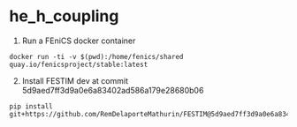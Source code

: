 # he_h_coupling

1. Run a FEniCS docker container

```
docker run -ti -v $(pwd):/home/fenics/shared quay.io/fenicsproject/stable:latest
```

2. Install FESTIM dev at commit 5d9aed7ff3d9a0e6a83402ad586a179e28680b06

```
pip install git+https://github.com/RemDelaporteMathurin/FESTIM@5d9aed7ff3d9a0e6a83402ad586a179e28680b06
```